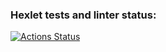 ### Hexlet tests and linter status:
[![Actions Status](https://github.com/Nano35/python-project-49/workflows/hexlet-check/badge.svg)](https://github.com/Nano35/python-project-49/actions)